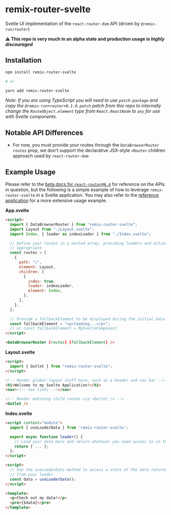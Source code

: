 # remix-router-svelte

Svelte UI implementation of the `react-router-dom` API (driven by `@remix-run/router`)

**⚠️ This repo is very much in an alpha state and production usage is _highly discouraged_**

## Installation

```bash
npm install remix-router-svelte

# or

yarn add remix-router-svelte
```

_Note: If you are using TypeScript you will need to use `patch-package` and copy the `@remix-run+router+0.1.0.patch` patch from this repo to internally change the `RouteObject.element` type from `React.ReactNode` to `any` for use with Svelte components._

## Notable API Differences

- For now, you must provide your routes through the `DataBrowserRouter` `routes` prop, we don't support the declarative JSX-style `<Route>` children approach used by `react-router-dom`

## Example Usage

Please refer to the [beta docs for `react-router@6.4`][rr-beta-docs] for reference on the APIs in question, but the following is a simple example of how to leverage `remix-router-svelte` in a Svelte application. You may also refer to the [reference application][reference-app] for a more extensive usage example.

**App.svelte**

```html
<script>
  import { DataBrowserRouter } from "remix-router-svelte";
  import Layout from "./Layout.svelte";
  import Index, { loader as indexLoader } from "./Index.svelte";

  // Define your routes in a nested array, providing loaders and actions where
  // appropriate
  const routes = [
    {
      path: "/",
      element: Layout,
      children: [
        {
          index: true,
          loader: indexLoader,
          element: Index,
        },
      ],
    },
  ];

  // Provide a fallbackElement to be displayed during the initial data load
  const fallbackElement = "<p>loading...</p>";
  // or const fallbackElement = MySvelteComponent
</script>

<DataBrowserRouter {routes} {fallbackElement} />
```

**Layout.svelte**

```html
<script>
  import { Outlet } from "remix-router-svelte";
</script>

<!-- Render global-layout stuff here, such as a header and nav bar -->
<h1>Welcome to my Svelte Application!</h1>
<nav><!-- nav links --></nav>

<!-- Render matching child routes via <Outlet /> -->
<Outlet />
```

**Index.svelte**

```html
<script context="module">
  import { useLoaderData } from 'remix-router-svelte';

  export async function loader() {
    // Load your data here and return whatever you need access to in the UI
    return { ... };
  };
</script>

<script>
  // Use the useLoaderData method to access a store of the data returned
  // from your loader
  const data = useLoaderData();
</script>

<template>
  <p>Check out my data!</p>
  <pre>{$data}</pre>
</template>
```

[rr-beta-docs]: https://beta.reactrouter.com/en/dev
[reference-app]: ./reference-app/
